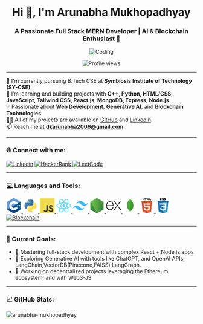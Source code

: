 <h1 align="center">Hi 👋, I'm Arunabha Mukhopadhyay</h1>  
<h3 align="center">A Passionate Full Stack MERN Developer | AI & Blockchain Enthusiast 🚀</h3>  

<p align="center">
  <img src="https://t4.ftcdn.net/jpg/03/13/40/45/360_F_313404541_e9YZ3pht6oEEkMXuhxTboqXA2B2ShNnC.jpg" alt="Coding" width="400"/>
</p>

<p align="center">
  <img src="https://komarev.com/ghpvc/?username=arunabha-mukhopadhyay&label=Profile%20views&color=0e75b6&style=flat" alt="Profile views" />
</p>

---

🔭 I'm currently pursuing B.Tech CSE at **Symbiosis Institute of Technology (SY-CSE)**.  
🌱 I’m learning and building projects with **C++, Python, HTML/CSS, JavaScript, Tailwind CSS, React.js, MongoDB, Express, Node.js**.  
💡 Passionate about **Web Development**, **Generative AI**, and **Blockchain Technologies**.  
👨‍💻 All of my projects are available on [GitHub](https://github.com/arunabha-mukhopadhyay) and [LinkedIn](https://www.linkedin.com/in/arunabha-mukhopadhyay-416876291/).  
📫 Reach me at **dkarunabha2006@gmail.com**

---

### 🌐 Connect with me:

<p align="left">
  <a href="https://www.linkedin.com/in/arunabha-mukhopadhyay-416876291/" target="_blank">
    <img align="center" src="https://raw.githubusercontent.com/rahuldkjain/github-profile-readme-generator/master/src/images/icons/Social/linked-in-alt.svg" alt="Linkedin" height="30" width="40" />
  </a>
  
  <a href="https://www.hackerrank.com/arunabha_mukhopadhyay" target="_blank">
    <img align="center" src="https://raw.githubusercontent.com/rahuldkjain/github-profile-readme-generator/master/src/images/icons/Social/hackerrank.svg" alt="HackerRank" height="30" width="40" />
  </a>

  <a href="https://leetcode.com/arunabha_mukhopadhyay" target="_blank">
    <img align="center" src="https://raw.githubusercontent.com/rahuldkjain/github-profile-readme-generator/master/src/images/icons/Social/leet-code.svg" alt="LeetCode" height="30" width="40" />
  </a>
</p>

---

### 💻 Languages and Tools:

<p align="left">

  <!-- Programming Languages -->
  <a href="https://www.w3schools.com/cpp/" target="_blank" rel="noreferrer">
    <img src="https://raw.githubusercontent.com/devicons/devicon/master/icons/cplusplus/cplusplus-original.svg" alt="C++" width="40" height="40"/>
  </a>

  <a href="https://www.python.org/" target="_blank" rel="noreferrer">
    <img src="https://raw.githubusercontent.com/devicons/devicon/master/icons/python/python-original.svg" alt="Python" width="40" height="40"/>
  </a>

  <a href="https://developer.mozilla.org/en-US/docs/Web/JavaScript" target="_blank" rel="noreferrer">
    <img src="https://raw.githubusercontent.com/devicons/devicon/master/icons/javascript/javascript-original.svg" alt="JavaScript" width="40" height="40"/>
  </a>

  <a href="https://reactjs.org/" target="_blank" rel="noreferrer">
    <img src="https://raw.githubusercontent.com/devicons/devicon/master/icons/react/react-original.svg" alt="React" width="40" height="40"/>
  </a>

  <a href="https://tailwindcss.com/" target="_blank" rel="noreferrer">
    <img src="https://raw.githubusercontent.com/devicons/devicon/master/icons/tailwindcss/tailwindcss-plain.svg" alt="Tailwind CSS" width="40" height="40"/>
  </a>

  <a href="https://nodejs.org/" target="_blank" rel="noreferrer">
    <img src="https://raw.githubusercontent.com/devicons/devicon/master/icons/nodejs/nodejs-original.svg" alt="Node.js" width="40" height="40"/>
  </a>

  <a href="https://expressjs.com/" target="_blank" rel="noreferrer">
    <img src="https://raw.githubusercontent.com/devicons/devicon/master/icons/express/express-original.svg" alt="Express.js" width="40" height="40"/>
  </a>

  <a href="https://www.mongodb.com/" target="_blank" rel="noreferrer">
    <img src="https://raw.githubusercontent.com/devicons/devicon/master/icons/mongodb/mongodb-original.svg" alt="MongoDB" width="40" height="40"/>
  </a>

  <!-- HTML & CSS -->
  <a href="https://www.w3.org/html/" target="_blank" rel="noreferrer">
    <img src="https://raw.githubusercontent.com/devicons/devicon/master/icons/html5/html5-original-wordmark.svg" alt="HTML" width="40" height="40"/>
  </a>

  <a href="https://www.w3schools.com/css/" target="_blank" rel="noreferrer">
    <img src="https://raw.githubusercontent.com/devicons/devicon/master/icons/css3/css3-original-wordmark.svg" alt="CSS" width="40" height="40"/>
  </a>

  <a href="https://www.blockchain.com/" target="_blank" rel="noreferrer">
    <img src="https://raw.githubusercontent.com/devicons/devicon/master/icons/ethereum/ethereum-original.svg" alt="Blockchain" width="40" height="40"/>
  </a>

</p>

---

### 🚀 Current Goals:
- 🚧 Mastering full-stack development with complex React + Node.js apps
- 🤖 Exploring Generative AI with tools like ChatGPT, and OpenAI APIs, LangChain,VectorDB(Pinecone,FAISS),LangGraph. 
- 🔗 Working on decentralized projects leveraging the Ethereum ecosystem, and with Web3-JS

---

### 📈 GitHub Stats:
<p align="left">
  <img src="https://github-readme-stats.vercel.app/api?username=arunabha-mukhopadhyay&show_icons=true&locale=en" alt="arunabha-mukhopadhyay" />
</p>
